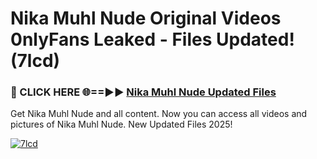 # Nika Muhl Nude Original Videos 0nlyFans Leaked - Files Updated! (7lcd)

<h3>🔴 CLICK HERE 🌐==►► <a href="https://tinyurl.com/yc6ubb5a" rel="nofollow">Nika Muhl Nude Updated Files</a></h3>

Get Nika Muhl Nude and all content. Now you can access all videos and pictures of Nika Muhl Nude. New Updated Files 2025!

[![7lcd](https://i.imgur.com/7eu0CRL.gif)](https://tinyurl.com/yc6ubb5a)

